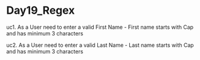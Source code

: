 # Day19_Regex
uc1.
As a User need to enter a valid First Name - First name starts with Cap and has minimum 3 characters

uc2.
As a User need to enter a valid Last
Name - Last name starts with Cap and has
minimum 3 characters

